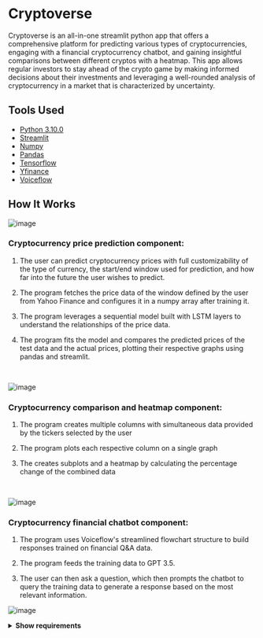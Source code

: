 # Cryptoverse


Cryptoverse is an all-in-one streamlit python app that offers a comprehensive platform for predicting various types of cryptocurrencies, engaging with a financial cryptocurrency chatbot, and gaining insightful comparisons between different cryptos with a heatmap. This app allows regular investors to stay ahead of the crypto game by making informed decisions about their investments and leveraging a well-rounded analysis of cryptocurrency in a market that is characterized by uncertainty.


## Tools Used

* [Python 3.10.0](https://www.python.org/downloads/release/python-3100/)
* [Streamlit](https://streamlit.io/)
* [Numpy](https://numpy.org/)
* [Pandas](https://pandas.pydata.org/) 
* [Tensorflow](https://www.tensorflow.org/)
* [Yfinance](https://pypi.org/project/yfinance/)
* [Voiceflow](https://www.voiceflow.com/)


## How It Works
![image](https://i.ibb.co/R71myDc/cryptoverse-pg-1.jpg)

<h3>Cryptocurrency price prediction component:</h3>

1. The user can predict cryptocurrency prices with full customizability of the type of currency, the start/end window used for prediction, and how far into the future the user wishes to predict.

2. The program fetches the price data of the window defined by the user from Yahoo Finance and configures it in a numpy array after training it.

3. The program leverages a sequential model built with LSTM layers to understand the relationships of the price data. 

4. The program fits the model and compares the predicted prices of the test data and the actual prices, plotting their respective graphs using pandas and streamlit.

</br>

![image](https://i.ibb.co/Kj7JZJ4/cryptoverse-pg-2.jpg)

<h3>Cryptocurrency comparison and heatmap component:</h3>

1. The program creates multiple columns with simultaneous data provided by the tickers selected by the user

2. The program plots each respective column on a single graph

3. The creates subplots and a heatmap by calculating the percentage change of the combined data
   
</br>

![image](https://i.ibb.co/wY6mxVH/cryptoverse-pg-4.jpg)

<h3>Cryptocurrency financial chatbot component:</h3>

1. The program uses Voiceflow's streamlined flowchart structure to build responses trained on financial Q&A data.

2. The program feeds the training data to GPT 3.5.

3. The user can then ask a question, which then prompts the chatbot to query the training data to generate a response based on the most relevant information.

![image](https://i.ibb.co/xFLGdx1/cryptoverse-pg-3.jpg)
   
<details><summary><b>Show requirements</b></summary>
    
Install with ```pip install -r requirements.txt```
</details>
